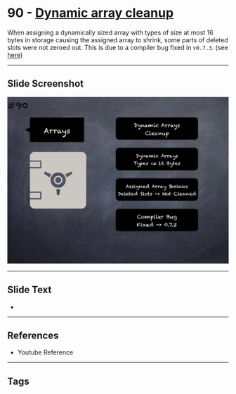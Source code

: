 # 90 - [Dynamic array cleanup](Dynamic%20array%20cleanup.md)
When assigning a dynamically sized array with types of size at most 16 bytes in storage causing the assigned array to shrink, some parts of deleted slots were not zeroed out. This is due to a compiler bug fixed in `v0.7.3`. (see [here](https://docs.soliditylang.org/en/v0.8.9/bugs.html))
___
## Slide Screenshot
![090.png](../images/pitfalls_and_best_practices101/090.png)
___
## Slide Text
- 
___
## References
- Youtube Reference
___
## Tags